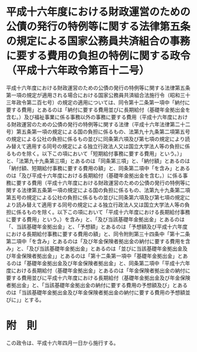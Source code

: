 # 平成十六年度における財政運営のための公債の発行の特例等に関する法律第五条の規定による国家公務員共済組合の事務に要する費用の負担の特例に関する政令（平成十六年政令第百十二号）
平成十六年度における財政運営のための公債の発行の特例等に関する法律第五条第一項の規定が適用される場合における国家公務員共済組合法施行令（昭和三十三年政令第二百七号）の規定の適用については、同令第十二条第一項中「納付に要する費用」とあるのは「納付に要する費用並びに長期給付（基礎年金拠出金を含む。）及び福祉事業に係る事務以外の事務に要する費用（平成十六年度における財政運営のための公債の発行の特例等に関する法律（平成十六年法律第二十二号）第五条第一項の規定による国の負担に係るもの、法第九十九条第二項第五号の規定による公社の負担に係るもの並びに同条第六項及び第七項の規定により読み替えて適用する同号の規定による独立行政法人又は国立大学法人等の負担に係るものを除く。以下この項において「短期給付事務に要する費用」という。）」と、「法第九十九条第三項」とあるのは「同条第三項」と、「納付額」とあるのは「納付額、短期給付事務に要する費用の額」と、同条第二項中「を含み」とあるのは「及び平成十六年度における長期給付（基礎年金拠出金を含む。）に係る事務に要する費用（平成十六年度における財政運営のための公債の発行の特例等に関する法律第五条第一項の規定による国の負担に係るもの、法第九十九条第二項第五号の規定による公社の負担に係るもの並びに同条第六項及び第七項の規定により読み替えて適用する同号の規定による独立行政法人又は国立大学法人等の負担に係るものを除く。以下この項において「平成十六年度における長期給付事務に要する費用」という。）を含み」と、「及び当該基礎年金拠出金」とあるのは「、当該基礎年金拠出金」と、「予想額」とあるのは「予想額及び平成十六年度における長期給付事務に要する費用の額」と、同令附則第三十四条中「第十二条第二項中「を含み」とあるのは「及び年金保険者拠出金の納付に要する費用を含み」と、「及び当該基礎年金拠出金」とあるのは「並びに当該基礎年金拠出金及び年金保険者拠出金」」とあるのは「第十二条第一項中「基礎年金拠出金」とあるのは「基礎年金拠出金及び年金保険者拠出金」と、同条第二項中「平成十六年度における長期給付（基礎年金拠出金」とあるのは「年金保険者拠出金の納付に要する費用並びに平成十六年度における長期給付（基礎年金拠出金及び年金保険者拠出金」と、「当該基礎年金拠出金の納付に要する費用の予想額及び」とあるのは「当該基礎年金拠出金及び年金保険者拠出金の納付に要する費用の予想額並びに」」とする。
# 附　則
この政令は、平成十六年四月一日から施行する。
